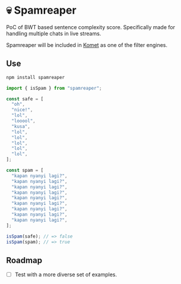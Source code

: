 # 💀 Spamreaper

PoC of BWT based sentence complexity score. Specifically made for handling multiple chats in live streams.

Spamreaper will be included in [Komet](https://github.com/holodata/komet) as one of the filter engines.

## Use

```bash
npm install spamreaper
```

```js
import { isSpam } from "spamreaper";

const safe = [
  "oh",
  "nice!",
  "lol",
  "looool",
  "kusa",
  "lol",
  "lol",
  "lol",
  "lol",
  "lol",
];

const spam = [
  "kapan nyanyi lagi?",
  "kapan nyanyi lagi?",
  "kapan nyanyi lagi?",
  "kapan nyanyi lagi?",
  "kapan nyanyi lagi?",
  "kapan nyanyi lagi?",
  "kapan nyanyi lagi?",
  "kapan nyanyi lagi?",
  "kapan nyanyi lagi?",
];

isSpam(safe); // => false
isSpam(spam); // => true
```

## Roadmap

- [ ] Test with a more diverse set of examples.
